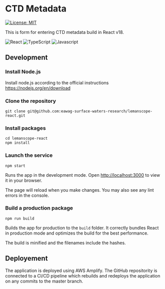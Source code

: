 # CTD Metadata

[![License: MIT][mit-by-shield]][mit-by]

This is form for entering CTD metadata build in React v18. 

![React][React] ![TypeScript][TypeScript] ![Javascript][javascript-by-shield]

## Development

### Install Node.js

Install node.js according to the official instructions https://nodejs.org/en/download

### Clone the repository

```console
git clone git@github.com:eawag-surface-waters-research/lemanscope-react.git
```

### Install packages

```console
cd lemanscope-react
npm install
```

### Launch the service

```console
npm start
```

Runs the app in the development mode. Open [http://localhost:3000](http://localhost:3000) to view it in your browser.

The page will reload when you make changes. You may also see any lint errors in the console.

### Build a production package

```console
npm run build
```

Builds the app for production to the `build` folder. It correctly bundles React in production mode and optimizes the build for the best performance.

The build is minified and the filenames include the hashes.

## Deployement

The application is deployed using AWS Amplify. The GitHub repositority is connected to a CI/CD pipeline which rebuilds and redeploys the application on any commits to the master branch.


[mit-by]: https://opensource.org/licenses/MIT
[mit-by-shield]: https://img.shields.io/badge/License-MIT-g.svg
[javascript-by-shield]: https://img.shields.io/badge/javascript-%23323330.svg?style=for-the-badge&logo=javascript&logoColor=%23F7DF1E
[React]: https://img.shields.io/badge/react-%2320232a.svg?style=for-the-badge&logo=react&logoColor=%2361DAFB
[TypeScript]: https://img.shields.io/badge/typescript-%23007ACC.svg?style=for-the-badge&logo=typescript&logoColor=white
